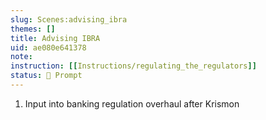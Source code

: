 ```yaml
---
slug: Scenes:advising_ibra
themes: []
title: Advising IBRA
uid: ae080e641378
note: 
instruction: [[Instructions/regulating_the_regulators]]
status: 💬 Prompt
---
```

1. Input into banking regulation overhaul after Krismon
